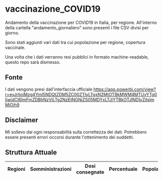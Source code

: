 # vaccinazione_COVID19
Andamento della vaccinazione per COVID19 in Italia, per regione. 
All'interno della cartella "andamento_giornaliero" sono presenti i file CSV divisi per giorno.

Sono stati aggiunti vari dati tra cui popolazione per regione, copertura vaccinale.

Una volta che i dati verranno resi pubblici in formato machine-readable, questo repo sarà dismesso.

## Fonte

I dati vengono presi dall'interfaccia ufficiale https://app.powerbi.com/view?r=eyJrIjoiMzg4YmI5NDQtZDM5ZC00ZTIyLTgxN2MtOTBkMWM4MTUyYTg0IiwidCI6ImFmZDBhNzVjLTg2NzEtNGNjZS05MDYxLTJjYTBkOTJlNDIyZiIsImMiOjh9


## Disclaimer
Mi sollevo dai ogni responsabilità sulla correttezza dei dati. Potrebbero essere presenti errori occorsi durante l'ottenimento dei suddetti.

## Struttura Attuale
Regioni | Somministrazioni | Dosi consegnate | Percentuale | Popolazione | Copertura | Data | 
--- | --- | --- | --- |--- |--- |--- |

